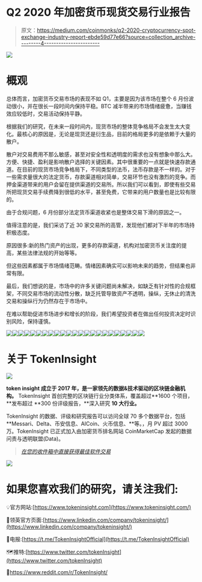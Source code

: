 # Q2 2020 年加密货币现货交易行业报告

> 原文：<https://medium.com/coinmonks/q2-2020-cryptocurrency-spot-exchange-industry-report-ebde59d77e66?source=collection_archive---------4----------------------->

![](img/7eaef00fb105d475a9844d998460c684.png)

# 概观

总体而言，加密货币交易市场的表现不如 Q1，主要是因为该市场在整个 6 月份波动很小，并在很长一段时间内保持平稳。BTC 减半带来的市场情绪疲惫，当赚钱效应较低时，交易活动保持平静。

根据我们的研究，在未来一段时间内，现货市场的整体竞争格局不会发生太大变化。最核心的原因是，无论是现货还是衍生品，目前的格局更多的是依赖于大量的散户。

散户对交易费用不那么敏感，甚至对安全性和透明度的需求也没有想象中那么大。方便、快捷、盈利是影响散户选择的关键因素。其中很重要的一点就是快速存款通道。在目前的现货市场竞争格局下，不同类型的法币，法币存款是不一样的。对于一些需求量很大的法定货币，存款渠道相对简单，交易环节也没有激烈的竞争。而押金渠道带来的用户会留在提供渠道的交易所。所以我们可以看到，即使有些交易所把现货交易手续费降到很低的水平，甚至免费，它带来的用户数量也是比较有限的。

由于合规问题，6 月份部分法定货币渠道收紧也是整体交易下滑的原因之一。

值得注意的是，我们采访了近 30 家交易所的高管，发现他们都对下半年的市场持积极态度。

原因很多:新的热门资产的出现，更多的存款渠道，机构对加密货币关注度的提高，某些法律法规的开始等等。

但这些因素都属于市场情绪范畴。情绪因素确实可以影响未来的趋势，但结果也非常有限。

最后，我们想说的是，市场中的许多关键问题尚未解决，如缺乏有针对性的合规框架，不同交易市场的流动性分散，缺乏托管导致资产不透明，操纵，无休止的清洗交易和操纵行为仍然存在于市场中。

在难以帮助促进市场进步和增长的阶段，我们希望投资者在做出任何投资决定时识别风险，保持谨慎。

![](img/5700ce74cd0a970d94ba0732cd3c3601.png)![](img/445b6cc69cae127fe377c09cec3b72f2.png)![](img/dbd4cbf435e58ce081178e486e7c0590.png)![](img/f43f2a1e26307589617db60599fee71b.png)![](img/affcd2a96309aeb7db9383a55a317196.png)![](img/c96fc6e83578f01f99c304ee99f26cd2.png)![](img/b04c8413b243a761b80406575ad269e2.png)![](img/a3efc0f8205cf6cd067cde545c99bba5.png)![](img/0a44fb5f6808d719893c2a923821d6f0.png)![](img/9124762b0c8d5f37d405ba06ae7bd727.png)![](img/43d8327bca3a9fe2e8e8ce0cde008425.png)![](img/7e9643c2b32ac539a772c989f19378be.png)![](img/6588d1cc99c63d24ceab1f1f0a1276c1.png)![](img/dfff37127213aac4ac2aac5ef2609e8b.png)![](img/3b4a3732caca02906ac7e1a160bb3703.png)![](img/a1d04440ca706196fbe2df01a79378cf.png)![](img/1d9f81c2af61b755d037e802dc15a030.png)![](img/aee951dbb3e437f0f8ee547c274e8505.png)![](img/bf7e7b656716f233f1c547605ee8cbab.png)![](img/41493e0bec0abe468e8c8c20d5929450.png)![](img/d556a827fbf8b0906755e4f57a0467b0.png)![](img/a7597f1c968ff7a9b9915efcaf0766b2.png)![](img/29df5cd72f108a66517660d02058f78a.png)

# 关于 TokenInsight

![](img/0998ab4f95fc447ebaa461414b92b001.png)

**token insight 成立于 2017 年，是一家领先的数据&技术驱动的区块链金融机构。** TokenInsight 首创完整的区块链行业分类体系，覆盖超过**1600 个项目，**发布超过 **300 份评级报告，**深入研究 **10 大行业。**

TokenInsight 的数据、评级和研究报告可以访问全球 70 多个数据平台，包括 **Messari、Delta、币安信息、AICoin、火币信息、**等。，月 PV 超过 3000 万。TokenInsight 已正式加入由加密货币排名网站 CoinMarketCap 发起的数据问责与透明联盟(Data)。

> [*在您的收件箱中直接获得最佳软件交易*](https://coincodecap.com/?utm_source=coinmonks)

[![](img/6396621c8a9edbce730d800a2c6a3506.png)](https://coincodecap.com/?utm_source=coinmonks)

# 如果您喜欢我们的研究，请关注我们:

💡官方网站:[https://www.tokeninsight.com](https://www.tokeninsight.com/)

📌领英官方页面:[https://www.linkedin.com/company/tokeninsight/](https://www.linkedin.com/company/tokeninsight/)

🔎电报:[https://t.me/TokenInsightOfficial](https://t.me/TokenInsightOfficial)

🗺推特:[https://www.twitter.com/tokenInsight](https://www.twitter.com/tokenInsight)

📕https://www.reddit.com/r/TokenInsight/